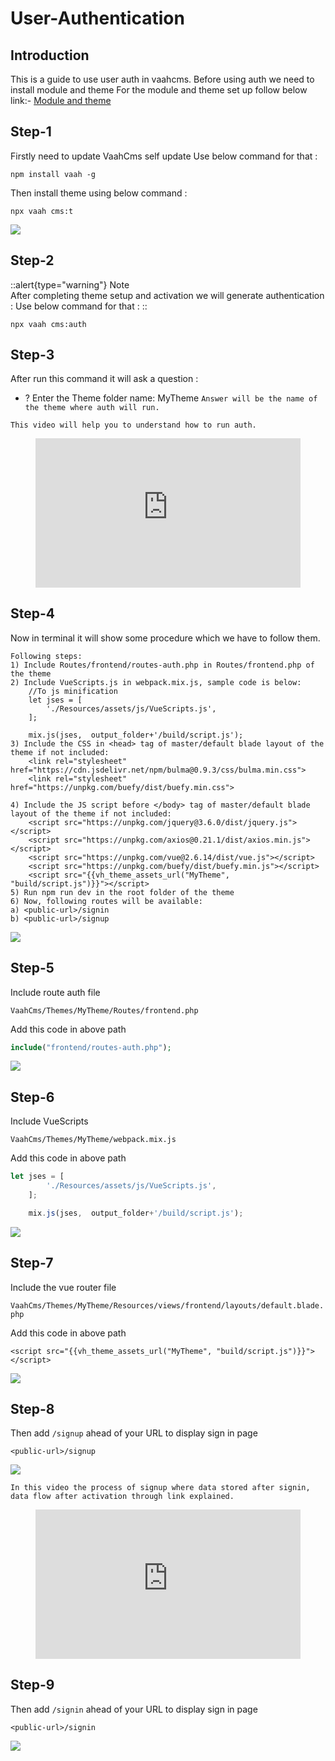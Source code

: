 # User-Authentication


## Introduction

This is a guide to use user auth in vaahcms. Before using auth we need to install module and theme
For the module and theme set up follow below link:-
[ Module and theme](https://github.com/webreinvent/vaahcli)

## Step-1
Firstly need to update VaahCms self update
Use below command for that :
```shell
npm install vaah -g
```
Then install theme using below command :
```shell
npx vaah cms:t
```

<img src="/images/user-auth-1.png">

## Step-2
::alert{type="warning"}
Note   
After completing theme setup and activation we will generate authentication :
Use below command for that :
::


```shell
npx vaah cms:auth
```

## Step-3
After run this command it will ask a question :

- ? Enter the Theme folder name:  MyTheme ```Answer will be the name of the theme where auth will run.```

```This video will help you to understand how to run auth.```

<figure>
  <iframe src="https://img-v4.getdemo.dev/screenshot/chrome_j3WEb0p0h0.mp4" frameborder="0" allowfullscreen="true" style="width: 100%; aspect-ratio: 16/9;"> </iframe>
</figure>

## Step-4
Now in terminal it will show some procedure which we have to follow them.

```
Following steps:
1) Include Routes/frontend/routes-auth.php in Routes/frontend.php of the theme
2) Include VueScripts.js in webpack.mix.js, sample code is below:
    //To js minification
    let jses = [
        './Resources/assets/js/VueScripts.js',
    ];

    mix.js(jses,  output_folder+'/build/script.js');
3) Include the CSS in <head> tag of master/default blade layout of the theme if not included:
    <link rel="stylesheet" href="https://cdn.jsdelivr.net/npm/bulma@0.9.3/css/bulma.min.css">
    <link rel="stylesheet" href="https://unpkg.com/buefy/dist/buefy.min.css">

4) Include the JS script before </body> tag of master/default blade layout of the theme if not included:
    <script src="https://unpkg.com/jquery@3.6.0/dist/jquery.js"></script>
    <script src="https://unpkg.com/axios@0.21.1/dist/axios.min.js"></script>
    <script src="https://unpkg.com/vue@2.6.14/dist/vue.js"></script>
    <script src="https://unpkg.com/buefy/dist/buefy.min.js"></script>
    <script src="{{vh_theme_assets_url("MyTheme", "build/script.js")}}"></script>
5) Run npm run dev in the root folder of the theme
6) Now, following routes will be available:
a) <public-url>/signin
b) <public-url>/signup
```

<img src="/images/user-auth-4.png">

## Step-5
Include route auth file

```VaahCms/Themes/MyTheme/Routes/frontend.php```

Add this code in above path

```php
include("frontend/routes-auth.php");
```
<img src="/images/user-auth-5.png">

## Step-6
Include VueScripts

```VaahCms/Themes/MyTheme/webpack.mix.js```

Add this code in above path  

```js
let jses = [
        './Resources/assets/js/VueScripts.js',
    ];

    mix.js(jses,  output_folder+'/build/script.js');
```
<img src="/images/user-auth-6.png">

## Step-7
Include the vue router file

```VaahCms/Themes/MyTheme/Resources/views/frontend/layouts/default.blade.php```

Add this code in above path
```
<script src="{{vh_theme_assets_url("MyTheme", "build/script.js")}}"></script>
```
<img src="/images/user-auth-7.png">

## Step-8
Then add ```/signup``` ahead of your URL to display sign in page 
```http request
<public-url>/signup
```
<img src="/images/user-auth-8.png">

```In this video the process of signup where data stored after signin, data flow after activation through link explained.```

<figure>
  <iframe src="https://img-v4.getdemo.dev/screenshot/chrome_vU88cIvMDV.mp4" frameborder="0" allowfullscreen="true" style="width: 100%; aspect-ratio: 16/9;"> </iframe>
</figure>

## Step-9
Then add ```/signin``` ahead of your URL to display sign in page
```http request
<public-url>/signin
```
<img src="/images/user-auth-9.png">